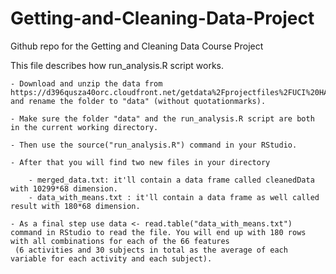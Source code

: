 # Getting-and-Cleaning-Data-Project
Github repo for the Getting and Cleaning Data Course Project


This file describes how run_analysis.R script works.


	- Download and unzip the data from https://d396qusza40orc.cloudfront.net/getdata%2Fprojectfiles%2FUCI%20HAR%20Dataset.zip and rename the folder to "data" (without quotationmarks).

	- Make sure the folder "data" and the run_analysis.R script are both in the current working directory.
	
	- Then use the source("run_analysis.R") command in your RStudio.

	- After that you will find two new files in your directory
		
		- merged_data.txt: it'll contain a data frame called cleanedData with 10299*68 dimension.
		- data_with_means.txt : it'll contain a data frame as well called result with 180*68 dimension.

	- As a final step use data <- read.table("data_with_means.txt") command in RStudio to read the file. You will end up with 180 rows with all combinations for each of the 66 features 
	 (6 activities and 30 subjects in total as the average of each variable for each activity and each subject).
